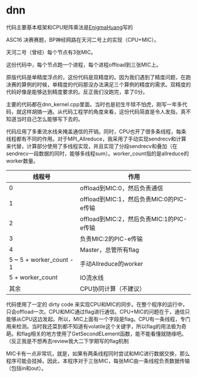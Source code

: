 # dnn
代码主要基本框架和CPU矩阵乘法是[EnigmaHuang](https://github.com/EnigmaHuang)写的

ASC16 决赛赛题，BP神经网路在天河二号上的实现（CPU+MIC）。

天河二号（曾经）每个节点有3张MIC。

这份代码中，每个节点跑一个进程，每个进程offload到三张MIC上。

原版代码是单精度浮点的，这份代码是双精度的。因为我们遇到了精度问题，在跑决赛的算例的时候，单精度的代码那没办法满足三个算例的精度的需求。双精度的代码好像是能够达到精度要求的。反正我们没跑完，拿了0分。

主要的代码都在dnn_kernel.cpp里面。当时也是初生牛犊不怕虎，刚写一年多代码，就这样胡搞一通。从代码工程学的角度来看，这份代码简直是令人发指，真不知道当时自己怎么能够写下去的。

代码应用了多重流水线来掩盖通信的开销。同时，CPU也开了很多条线程，每条线程都有不同的作用。对于MPI_Allreduce，我采用了手动实现sendrecv和计算来代替，计算部分使用了多线程实现，并且实现了分段sendrecv和叠加（在sendrecv一段数据的同时，能够多线程sum）。worker_count指的是allreduce的worker数量。

| 线程号 | 作用 |
| --- | --- |
| 0 | offload到MIC:0，然后负责通信 |
| 1 | offload到MIC:1，然后负责MIC:0的PIC-e传输 |
| 2 | offload到MIC:2，然后负责MIC:1的PIC-e传输 |
| 3 | 负责MIC:2的PIC-e传输 |
| 4 | Master，总管所有flag |
| 5 ~ 5 + worker_count - 1 | 手动Allreduce的worker |
| 5 + worker_count | IO流水线 |
| 其余 | CPU协同计算（不建议） |


代码使用了一定的 dirty code 来实现CPU和MIC的同步。在整个程序的运行中，只会offload一次。CPU和MIC通过flag进行通信。CPU+MIC的问题在于，通信只能够从CPU这边发起。所以，MIC上面有一个字段是flag。CPU有一条线程，专门用来检测。当时我还菜到都不知道有volatile这个关键字，所以flag的用法极为奇葩。和flag相关的地方使用了GetSecondELement函数，能不能看懂就随缘吧。（反正我是不想再去review我大二下学期写的flag机制

MIC卡有一点非常坑，就是，如果有两条线程同时尝试和MIC进行数据交换，那么程序可能会挂掉。因此，本程序对于三张MIC，每张MIC由一条线程负责数据传输（包括in和out）。

